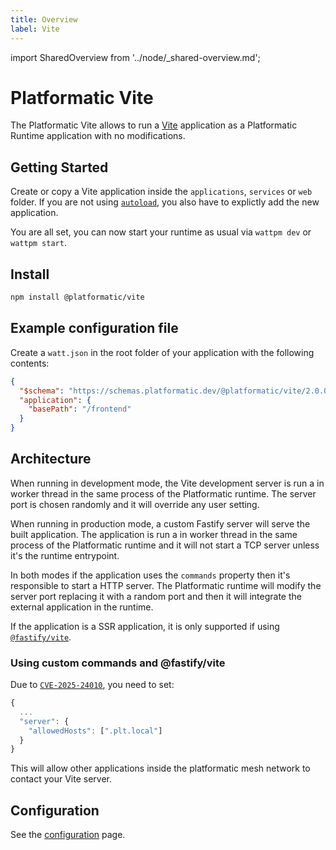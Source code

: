 ```yaml
---
title: Overview
label: Vite
---
```


import SharedOverview from '../node/\_shared-overview.md';

# Platformatic Vite

The Platformatic Vite allows to run a [Vite](https://vitejs.dev/) application as a Platformatic Runtime application with no modifications.

## Getting Started

Create or copy a Vite application inside the `applications`, `services` or `web` folder. If you are not using [`autoload`](../runtime/configuration.md#autoload), you also have to explictly add the new application.

You are all set, you can now start your runtime as usual via `wattpm dev` or `wattpm start`.

## Install

```bash
npm install @platformatic/vite
```

## Example configuration file

Create a `watt.json` in the root folder of your application with the following contents:

```json
{
  "$schema": "https://schemas.platformatic.dev/@platformatic/vite/2.0.0.json",
  "application": {
    "basePath": "/frontend"
  }
}
```

## Architecture

When running in development mode, the Vite development server is run a in worker thread in the same process of the Platformatic runtime. The server port is chosen randomly and it will override any user setting.

When running in production mode, a custom Fastify server will serve the built application. The application is run a in worker thread in the same process of the Platformatic runtime and it will not start a TCP server unless it's the runtime entrypoint.

In both modes if the application uses the `commands` property then it's responsible to start a HTTP server. The Platformatic runtime will modify the server port replacing it with a random port and then it will integrate the external application in the runtime.

If the application is a SSR application, it is only supported if using [`@fastify/vite`](https://fastify-vite.dev/).

### Using custom commands and @fastify/vite

Due to [`CVE-2025-24010`](https://github.com/vitejs/vite/security/advisories/GHSA-vg6x-rcgg-rjx6), you need to set:

```js
{
  ...
  "server": {
    "allowedHosts": [".plt.local"]
  }
}
```

This will allow other applications inside the platformatic mesh network to contact your Vite server.

## Configuration

See the [configuration](./configuration.md) page.

<SharedOverview/>
